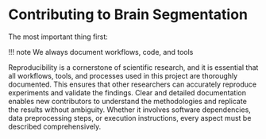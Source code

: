 # Contributing to Brain Segmentation

The most important thing first:

!!! note
    We always document workflows, code, and tools

Reproducibility is a cornerstone of scientific research, and it is essential that all workflows, tools,
and processes used in this project are thoroughly documented.
This ensures that other researchers can accurately reproduce experiments and validate the findings.
Clear and detailed documentation enables new contributors to understand the methodologies and
replicate the results without ambiguity.
Whether it involves software dependencies, data preprocessing steps, or execution instructions,
every aspect must be described comprehensively.
